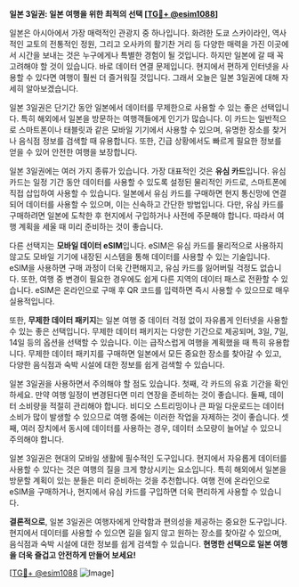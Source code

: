 **일본 3일권: 일본 여행을 위한 최적의 선택 [[TG💪+ @esim1088](https://t.me/s/esim1088)]**

일본은 아시아에서 가장 매력적인 관광지 중 하나입니다. 화려한 도쿄 스카이라인, 역사적인 교토의 전통적인 정원, 그리고 오사카의 활기찬 거리 등 다양한 매력을 가진 이곳에서 시간을 보내는 것은 누구에게나 특별한 경험이 될 것입니다. 하지만 일본에 갈 때 꼭 고려해야 할 것이 있습니다. 바로 데이터 연결 문제입니다. 현지에서 편하게 인터넷을 사용할 수 있다면 여행이 훨씬 더 즐거워질 것입니다. 그래서 오늘은 일본 3일권에 대해 자세히 알아보겠습니다.

일본 3일권은 단기간 동안 일본에서 데이터를 무제한으로 사용할 수 있는 좋은 선택입니다. 특히 해외에서 일본을 방문하는 여행객들에게 인기가 많습니다. 이 카드는 일반적으로 스마트폰이나 태블릿과 같은 모바일 기기에서 사용할 수 있으며, 유명한 장소를 찾거나 음식점 정보를 검색할 때 유용합니다. 또한, 긴급 상황에서도 빠르게 필요한 정보를 얻을 수 있어 안전한 여행을 보장합니다.

일본 3일권에는 여러 가지 종류가 있습니다. 가장 대표적인 것은 **유심 카드**입니다. 유심 카드는 일정 기간 동안 데이터를 사용할 수 있도록 설정된 물리적인 카드로, 스마트폰에 직접 삽입하여 사용할 수 있습니다. 일본에서 유심 카드를 구매하면 현지 통신망에 연결되어 데이터를 사용할 수 있으며, 이는 신속하고 간단한 방법입니다. 다만, 유심 카드를 구매하려면 일본에 도착한 후 현지에서 구입하거나 사전에 주문해야 합니다. 따라서 여행 계획을 세울 때 미리 준비하는 것이 좋습니다.

다른 선택지는 **모바일 데이터 eSIM**입니다. eSIM은 유심 카드를 물리적으로 사용하지 않고도 모바일 기기에 내장된 시스템을 통해 데이터를 사용할 수 있는 기술입니다. eSIM을 사용하면 구매 과정이 더욱 간편해지고, 유심 카드를 잃어버릴 걱정도 없습니다. 또한, 여행 중 변경이 필요한 경우에도 쉽게 다른 지역의 데이터 패스로 전환할 수 있습니다. eSIM은 온라인으로 구매 후 QR 코드를 입력하면 즉시 사용할 수 있으므로 매우 실용적입니다.

또한, **무제한 데이터 패키지**는 일본 여행 중 데이터 걱정 없이 자유롭게 인터넷을 사용할 수 있는 좋은 선택입니다. 무제한 데이터 패키지는 다양한 기간으로 제공되며, 3일, 7일, 14일 등의 옵션을 선택할 수 있습니다. 이는 급작스럽게 여행을 계획했을 때 특히 유용합니다. 무제한 데이터 패키지를 구매하면 일본에서 모든 중요한 장소를 찾아갈 수 있고, 다양한 음식점과 숙박 시설에 대한 정보를 쉽게 검색할 수 있습니다.

일본 3일권을 사용하면서 주의해야 할 점도 있습니다. 첫째, 각 카드의 유효 기간을 확인하세요. 만약 여행 일정이 변경된다면 미리 연장을 준비하는 것이 좋습니다. 둘째, 데이터 소비량을 적절히 관리해야 합니다. 비디오 스트리밍이나 큰 파일 다운로드는 데이터 소비가 많이 발생할 수 있으므로 여행 중에는 이러한 작업을 자제하는 것이 좋습니다. 셋째, 여러 장치에서 동시에 데이터를 사용하는 경우, 데이터 소모량이 늘어날 수 있으니 주의해야 합니다.

일본 3일권은 현대의 모바일 생활에 필수적인 도구입니다. 현지에서 자유롭게 데이터를 사용할 수 있다는 것은 여행의 질을 크게 향상시키는 요소입니다. 특히 해외에서 일본을 방문할 계획이 있는 분들은 미리 준비하는 것을 추천합니다. 여행 전에 온라인으로 eSIM을 구매하거나, 현지에서 유심 카드를 구입하면 더욱 편리하게 사용할 수 있습니다.

**결론적으로**, 일본 3일권은 여행자에게 안락함과 편의성을 제공하는 중요한 도구입니다. 현지에서 데이터를 사용할 수 있으면 길을 잃지 않고 원하는 장소를 찾아갈 수 있으며, 음식점과 숙박 시설에 대한 정보를 쉽게 검색할 수 있습니다. **현명한 선택으로 일본 여행을 더욱 즐겁고 안전하게 만들어 보세요!**

[[TG💪+ @esim1088](https://t.me/s/esim1088) ![Image](https://i.postimg.cc/Y0z9fWf4/image.png)]
